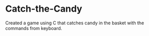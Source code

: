 # Catch-the-Candy
Created a game using C that catches candy in the basket with the commands from keyboard.
